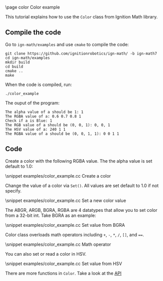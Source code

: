 \page color Color example

This tutorial explains how to use the `Color` class from Ignition Math library.

## Compile the code

Go to `ign-math/examples` and use `cmake` to compile the code:

```{.sh}
git clone https://github.com/ignitionrobotics/ign-math/ -b ign-math7
cd ign-math/examples
mkdir build
cd build
cmake ..
make
```

When the code is compiled, run:

```{.sh}
./color_example
```

The ouput of the program:

```{.sh}
The alpha value of a should be 1: 1
The RGBA value of a: 0.6 0.7 0.8 1
Check if a is Blue: 1
The RGB value of a should be (0, 0, 1): 0, 0, 1
The HSV value of a: 240 1 1
The RGBA value of a should be (0, 0, 1, 1): 0 0 1 1
```

## Code

Create a color with the following RGBA value. The the alpha value is set default to 1.0:

\snippet examples/color_example.cc Create a color

Change the value of a color via `Set()`. All values are set default to 1.0 if not specify.

\snippet examples/color_example.cc Set a new color value

The ABGR, ARGB, BGRA, RGBA are 4 datatypes that allow you to set color from a 32-bit int. Take BGRA as an example:

\snippet examples/color_example.cc Set value from BGRA

Color class overloads math operators including `+`, `-`, `*`, `/`, `[]`, and `==`.

\snippet examples/color_example.cc Math operator

You can also set or read a color in HSV.

\snippet examples/color_example.cc Set value from HSV

There are more functions in `Color`. Take a look at the [API](https://ignitionrobotics.org/api/math/6.9/classignition_1_1math_1_1Color.html)

